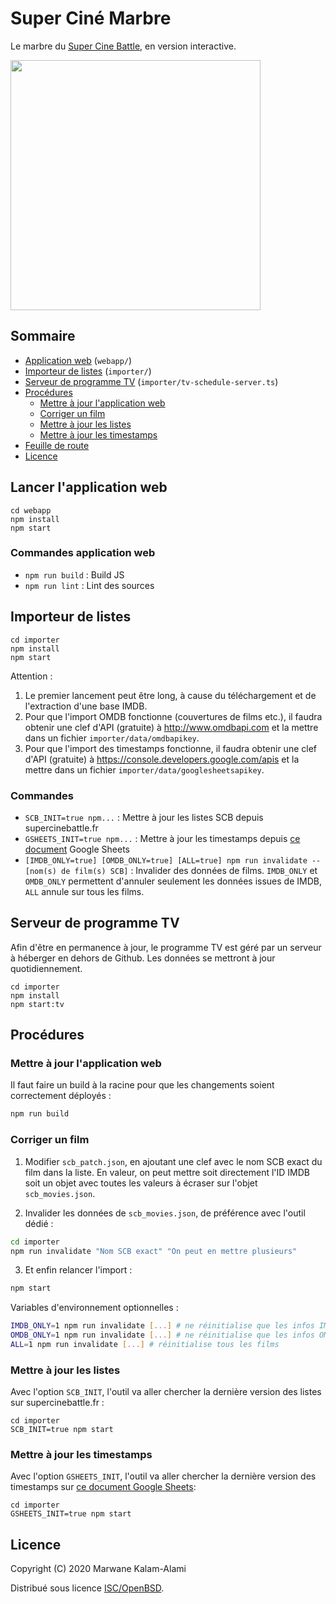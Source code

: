# Super Ciné Marbre

Le marbre du [Super Cine Battle](https://www.supercinebattle.fr), en version interactive.

<a href="https://supercinemarbre.github.io"><img src="https://raw.githubusercontent.com/supercinemarbre/supercinemarbre.github.io/master/docs/img/card.png" width="400" /></a>

## Sommaire

* [Application web](#application-web) (`webapp/`)
* [Importeur de listes](#importeur-de-listes) (`importer/`)
* [Serveur de programme TV](#serveur-de-programme-tv) (`importer/tv-schedule-server.ts`)
* [Procédures](#procédures)
  * [Mettre à jour l'application web](#mettre-à-jour-lapplication-web)
  * [Corriger un film](#corriger-un-film)
  * [Mettre à jour les listes](#mettre-à-jour-les-listes)
  * [Mettre à jour les timestamps](#mettre-à-jour-les-timestamps)
* [Feuille de route](#feuille-de-route)
* [Licence](#licence)

## Lancer l'application web

```
cd webapp
npm install
npm start
```

### Commandes application web

* `npm run build` : Build JS
* `npm run lint` : Lint des sources

## Importeur de listes

```
cd importer
npm install
npm start
```

Attention :

1. Le premier lancement peut être long, à cause du téléchargement et de l'extraction d'une base IMDB.
2. Pour que l'import OMDB fonctionne (couvertures de films etc.), il faudra obtenir une clef d'API (gratuite) à http://www.omdbapi.com et la mettre dans un fichier `importer/data/omdbapikey`.
3. Pour que l'import des timestamps fonctionne, il faudra obtenir une clef d'API (gratuite) à https://console.developers.google.com/apis et la mettre dans un fichier `importer/data/googlesheetsapikey`.

### Commandes

* `SCB_INIT=true npm...` : Mettre à jour les listes SCB depuis supercinebattle.fr
* `GSHEETS_INIT=true npm...` : Mettre à jour les timestamps depuis [ce document](https://docs.google.com/spreadsheets/d/1_h4Yh9xU72iqH3gZI6OquYG-jfBYPP4d1k-T9jwxEq8/edit) Google Sheets
* `[IMDB_ONLY=true] [OMDB_ONLY=true] [ALL=true] npm run invalidate -- [nom(s) de film(s) SCB]` : Invalider des données de films. `IMDB_ONLY` et `OMDB_ONLY` permettent d'annuler seulement les données issues de IMDB, `ALL` annule sur tous les films.

## Serveur de programme TV

Afin d'être en permanence à jour, le programme TV est géré par un serveur à héberger en dehors de Github.
Les données se mettront à jour quotidiennement.

```
cd importer
npm install
npm start:tv
```

## Procédures

### Mettre à jour l'application web

Il faut faire un build à la racine pour que les changements soient correctement déployés :

```bash
npm run build
```

### Corriger un film

1. Modifier `scb_patch.json`, en ajoutant une clef avec le nom SCB exact du film dans la liste. En valeur, on peut mettre soit directement l'ID IMDB soit un objet avec toutes les valeurs à écraser sur l'objet `scb_movies.json`.

2. Invalider les données de `scb_movies.json`, de préférence avec l'outil dédié :

```bash
cd importer
npm run invalidate "Nom SCB exact" "On peut en mettre plusieurs"
```

3.  Et enfin relancer l'import :

```bash
npm start
```

Variables d'environnement optionnelles :

```bash
IMDB_ONLY=1 npm run invalidate [...] # ne réinitialise que les infos IMDB
OMDB_ONLY=1 npm run invalidate [...] # ne réinitialise que les infos OMDB
ALL=1 npm run invalidate [...] # réinitialise tous les films
```

### Mettre à jour les listes

Avec l'option `SCB_INIT`, l'outil va aller chercher la dernière version des listes sur supercinebattle.fr :

```
cd importer
SCB_INIT=true npm start
```

### Mettre à jour les timestamps

Avec l'option `GSHEETS_INIT`, l'outil va aller chercher la dernière version des timestamps sur [ce document Google Sheets](https://docs.google.com/spreadsheets/d/1_h4Yh9xU72iqH3gZI6OquYG-jfBYPP4d1k-T9jwxEq8/edit?pli=1#gid=2128260303):

```
cd importer
GSHEETS_INIT=true npm start
```

## Licence

Copyright (C) 2020 Marwane Kalam-Alami

Distribué sous licence [ISC/OpenBSD](https://fr.wikipedia.org/wiki/Licence_ISC).